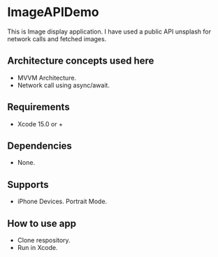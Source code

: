 # ImageAPIDemo
This is Image display application. I have used a public API unsplash for network calls and fetched images.

## Architecture concepts used here

- MVVM Architecture.
- Network call using async/await.

## Requirements

- Xcode 15.0 or +

## Dependencies

- None.

## Supports

- iPhone Devices. Portrait Mode.

## How to use app

- Clone respository.
- Run in Xcode.
